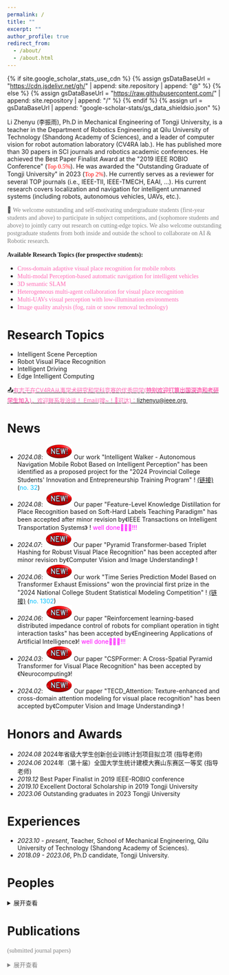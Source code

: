 ```yaml
---
permalink: /
title: ""
excerpt: ""
author_profile: true
redirect_from: 
  - /about/
  - /about.html
---
```


{% if site.google_scholar_stats_use_cdn %}
{% assign gsDataBaseUrl = "https://cdn.jsdelivr.net/gh/" | append: site.repository | append: "@" %}
{% else %}
{% assign gsDataBaseUrl = "https://raw.githubusercontent.com/" | append: site.repository | append: "/" %}
{% endif %}
{% assign url = gsDataBaseUrl | append: "google-scholar-stats/gs_data_shieldsio.json" %}

<span class='anchor' id='about'></span>

Li Zhenyu (李振雨), Ph.D in Mechanical Engineering of Tongji University, is a teacher in the Department of Robotics Engineering at Qilu University of Technology (Shandong Academy of Sciences), and a leader of computer vision for robot automation laboratory (CV4RA lab.). He has published more than 30 papers in SCI journals and robotics academic conferences. He achieved the Best Paper Finalist Award at the "2019 IEEE ROBIO Conference" (<font face="华文新魏" color="red">Top 0.5%</font>). He was awarded the "Outstanding Graduate of Tongji University" in 2023 (<font face="华文新魏" color="red">Top 2%</font>). He currently serves as a reviewer for several TOP journals (i.e., IEEE-TII, IEEE-TMECH, EAAI, ...). His current research covers localization and navigation for intelligent unmanned systems (including robots, autonomous vehicles, UAVs, etc.).

📣 <font color=gray face="华文新魏">We welcome outstanding and self-motivating undergraduate students (first-year students and above) to participate in subject competitions, and (sophomore students and above) to jointly carry out research on cutting-edge topics. We also welcome outstanding postgraduate students from both inside and outside the school to collaborate on AI & Robotic research.</font>

<b><font face="楷书">Available Research Topics (for prospective students):</font></b>
- <font face="华文新魏" color="Hotpink">Cross-domain adaptive visual place recognition for mobile robots</font>
- <font face="华文新魏" color="Hotpink">Multi-modal Perception-based automatic navigation for intelligent vehicles</font>
- <font face="华文新魏" color="Hotpink">3D semantic SLAM</font>
- <font face="华文新魏" color="Hotpink">Heterogeneous multi-agent collaboration for visual place recognition</font>
- <font face="华文新魏" color="Hotpink">Multi-UAVs visual perception with low-illumination environments</font>
- <font face="华文新魏" color="Hotpink">Image quality analysis (fog, rain or snow removal technology)</font>

#  Research Topics
- Intelligent Scene Perception
- Robot Visual Place Recognition
- Intelligent Driving 
- Edge Intelligent Computing

📤<u><font size=2 color=Hotpink>有志于在CV4RA从事学术研究和学科竞赛的优秀同学(<b>特别欢迎打算出国深造和考研学生加入</b>)，欢迎联系我洽谈！ Email(嗖~！🚀可达)：lizhenyu@ieee.org.</font></u>

#  News

- *2024.08*: &nbsp;![alt text](new-3.gif) Our work "Intelligent Walker - Autonomous Navigation Mobile Robot Based on Intelligent Perception" has been identified as a proposed project for the "2024 Provincial College Students' Innovation and Entrepreneurship Training Program" ! [(链接)](http://edu.shandong.gov.cn/module/download/downfile.jsp?classid=0&filename=c1e5787543f146ea8e779ea0ae86a679.pdf) (<font color=DeepSkyBlue>no. 32</font>)
- *2024.08*: &nbsp;![alt text](new-3.gif) Our paper "Feature-Level Knowledge Distillation for Place Recognition based on Soft-Hard Labels Teaching Paradigm" has been accepted after minor revision by《IEEE Transactions on Intelligent Transportation Systems》 ! <font color=Fuchsia>well done👏👏👏!!!</font> 
- *2024.07*: &nbsp;![alt text](new-3.gif) Our paper "Pyramid Transformer-based Triplet Hashing for Robust Visual Place Recognition" has been accepted after minor revision by《Computer Vision and Image Understanding》 ! 
- *2024.06*: &nbsp;![alt text](new-2.gif) Our work "Time Series Prediction Model Based on Transformer Exhaust Emissions" won the provincial first prize in the "2024 National College Student Statistical Modeling Competition" ! [(链接)](http://cmswebsite.ai-learning.net/u/cms/tjjmds/202407/11160343pa3f.pdf) (<font color=DeepSkyBlue>no. 1302</font>)
- *2024.06*: &nbsp;![alt text](new-2.gif) Our paper "Reinforcement learning-based distributed impedance control of robots for compliant operation in tight interaction tasks" has been accepted by《Engineering Applications of Artificial Intelligence》! <font color=Fuchsia>well done👏👏👏!!!</font> 
- *2024.03*: &nbsp;![alt text](new-2.gif) Our paper "CSPFormer: A Cross-Spatial Pyramid Transformer for Visual Place Recognition" has been accepted by《Neurocomputing》! 
- *2024.02*: &nbsp;![alt text](new-3.gif) Our paper "TECD_Attention: Texture-enhanced and cross-domain attention modeling for visual place recognition" has been accepted by《Computer Vision and Image Understanding》 ! 


#  Honors and Awards
- *2024.08* 2024年省级大学生创新创业训练计划项目拟立项 (指导老师)
- *2024.06* 2024年（第十届）全国大学生统计建模大赛山东赛区一等奖 (指导老师)
- *2019.12* Best Paper Finalist in 2019 IEEE-ROBIO conference 
- *2019.10* Excellent Doctoral Scholarship in 2019 Tongji University
- *2023.06* Outstanding graduates in 2023 Tongji University

#  Experiences
- *2023.10 - present*, Teacher, School of Mechanical Engineering, Qilu University of Technology (Shandong Academy of Sciences). 
- *2018.09 - 2023.06*, Ph.D candidate, Tongji University. 

#  Peoples
<details>
<summary>展开查看</summary>
<div style="display: flex; align-items: center; margin-bottom: 20px;">
  <div style="flex: 0 0 120px;">
    <img src="_pages/lzy-1.png" alt="lzy-1's photo" width="120">
  </div>
  <div style="margin-left: 20px;">
    <p><strong>Zhenyu Li</strong> (PI)  Qilu University of Technology(Shandong Academy of Sciences)</p>
    <p><strong>Ph.D, Tongji University</strong></p>
    <p><strong>Email:</strong> <a href="mailto:lizhenyu@ieee.org">lizhenyu@ieee.org</a></p>
    <p><strong>Research Areas:</strong> Computer Vision, Intelligent Perception, Edge Computing</p>
    <p><strong>Google Scholar:</strong>https://scholar.google.com/citations?hl=en&user=VZi8rpAAAAAJ</p>
    <p><strong>GitHub:</strong>https://github.com/CV4RA</p>
  </div>
</div>
<div style="display: flex; align-items: center; margin-bottom: 20px;">
  <div style="flex: 0 0 120px;">
    <img src="_pages/xpj.jpg" alt="xpj's photo" width="120">
  </div>
  <div style="margin-left: 20px;">
    <p><strong>Pengjie Xu</strong></p>
    <p><strong>Postdoctoral Fellow, Shanghai Jiao Tong University</strong></p>
    <p><strong>Email:</strong> <a href="mailto:xupengjie194105@sjtu.edu.cn">xupengjie194105@sjtu.edu.cn</a></p>
    <p><strong>Research Areas:</strong> Machine Learning, Robotics Systems</p>
  </div>
</div>
<div style="display: flex; align-items: center; margin-bottom: 20px;">
  <div style="flex: 0 0 120px;">
    <img src="_pages/dzj.png" alt="dzj's photo" width="120">
  </div>
  <div style="margin-left: 20px;">
    <p><strong>Zhaojun Deng</strong></p>
    <p><strong>Postdoctoral Fellow, Tongji University</strong></p>
    <p><strong>Email:</strong> <a href="mailto:dengzhaojun@tongji.edu.cn">dengzhaojun@tongji.edu.cn</a></p>
    <p><strong>Research Areas:</strong> Machine Learning, Photoelectric Measuring Technology</p>
  </div>
</div>
<div style="display: flex; align-items: center; margin-bottom: 20px;">
  <div style="flex: 0 0 120px;">
    <img src="_pages/pwh.jpg" alt="pwh's photo" width="120">
  </div>
  <div style="margin-left: 20px;">
    <p><strong>Wenhao Pei</strong></p>
    <p><strong>Third year undergraduate, Qilu University of Technology(Shandong Academy of Sciences)</strong></p>
    <p><strong>Email:</strong> <a href="mailto:202201210016@stu.qlu.edu.cn">202201210016@stu.qlu.edu.cn</a></p>
    <p><strong>Research Areas:</strong>Visual Localization and Navigation, Intelligent Perception</p>
    <p><strong>Paper:</strong>1 paper submitted to RAL (TOP Journal)</p>
  </div>
</div>
<div style="display: flex; align-items: center; margin-bottom: 20px;">
  <div style="flex: 0 0 120px;">
    <img src="_pages/sty.png" alt="sty's photo" width="120">
  </div>
  <div style="margin-left: 20px;">
    <p><strong>Tianyi Shang</strong>(Visiting Student)</p>
    <p><strong>Third year undergraduate, Fuzhou University</strong></p>
    <p><strong>Email:</strong> <a href="mailto:832201319@fzu.edu.cn">832201319@fzu.edu.cn</a></p>
    <p><strong>Research Areas:</strong>Computer Vision, Intelligent Perception</p>
    <p><strong>Paper:</strong>1 paper submitted to RAL (TOP Journal)</p>
  </div>
</div>

</details>

#  Publications 
<font color=gray face="华文新魏">(submitted journal papers)
<details>
<summary>展开查看</summary>
<div class='paper-box'><div class='paper-box-image'><div><div class="badge">RAL</div><img src='images/ral.jpg' alt="sym" width="100%"></div></div>
<div class='paper-box-text' markdown="1">
[MambaPlace: Text-to-Point-Cloud Cross-Modal Place Recognition with Attention Mamba Mechanisms](https://arxiv.org/pdf/2408.15740), *IEEE Robotics and Automation Letters*.

[![PWC](https://img.shields.io/endpoint.svg?url=https://paperswithcode.com/badge/mambaplace-text-to-point-cloud-cross-modal/visual-place-recognition-on-kitti360pose)](https://paperswithcode.com/sota/visual-place-recognition-on-kitti360pose?p=mambaplace-text-to-point-cloud-cross-modal) <a href="https://arxiv.org/pdf/2408.15740"><img src="https://img.shields.io/badge/Paper-pdf-<COLOR>.svg?style=flat-square" /></a> [![Code](https://img.shields.io/badge/GitHub-Code-lightgrey?logo=github)](https://github.com/CV4RA/MambaPlace)

Tianyi Shang, **Zhenyu Li***
</div>
</div>
<div class='paper-box'><div class='paper-box-image'><div><div class="badge">TII</div><img src='images/ral.jpg' alt="sym" width="100%"></div></div>
<div class='paper-box-text' markdown="1">
Towards to Robust Visual Place Recognition for Mobile Robots with an End-to-end Dark-enhanced Net, *IEEE Transactions on Industrial Informatics*.

[![Paper](https://img.shields.io/badge/Paper-pdf-brightgreen)](_pages/tii-articles-template.pdf) [![Code](https://img.shields.io/badge/GitHub-Code-lightgrey?logo=github)](https://github.com/CV4RA/Dark-enhanced-VPR-Net)

**Zhenyu Li***
</div>
</div>
<font color=gray face="华文新魏">(selected journal papers)
<details>
<summary>展开查看</summary>
<div class='paper-box'><div class='paper-box-image'><div><div class="badge">CVIU</div><img src='images/cviu.jpg' alt="sym" width="100%"></div></div>
<div class='paper-box-text' markdown="1">
[Pyramid transformer-based triplet hashing for robust visual place recognition](https://www.sciencedirect.com/science/article/pii/S1077314224002480), *Computer Vision and Image Understanding*.

**Zhenyu Li*** and Pengjie Xu
</div>
</div>
<div class='paper-box'><div class='paper-box-image'><div><div class="badge">EAAI</div><img src='images/eaai.jpg' alt="sym" width="100%"></div></div>
<div class='paper-box-text' markdown="1">
[Reinforcement learning-based distributed impedance control of robots forcompliant operation in tight interaction tasks](https://authors.elsevier.com/c/1jPYU3OWJ98fVS), *Engineering Applications of Artificial Intelligence*.

Pengjie Xu, **Zhenyu Li**, Xun Liu, Tianrui Zhao, Lin Zhang, Yanzheng Zhao
</div>
</div>
<div class='paper-box'><div class='paper-box-image'><div><div class="badge">Neurocomputing</div><img src='images/CSPFormer.png' alt="sym" width="100%"></div></div>
<div class='paper-box-text' markdown="1">
[CSPFormer: A Cross-Spatial Pyramid Transformer for Visual Place Recognition](https://www.sciencedirect.com/science/article/pii/S0925231224002431), *Neurocomputing*.

**Zhenyu Li***, Pengjie Xu
</div>
</div>
<div class='paper-box'><div class='paper-box-image'><div><div class="badge">CVIU</div><img src='images/TECD.png' alt="sym" width="100%"></div></div>
<div class='paper-box-text' markdown="1">
[TECD_Attention: Texture-enhanced and cross-domain attention modeling for visual place recognition](https://www.sciencedirect.com/science/article/pii/S1077314224000109), *Computer Vision and Image Understanding*.

**Zhenyu Li***, Zhenbiao Dong
</div>
</div>
<div class='paper-box'><div class='paper-box-image'><div><div class="badge">AI</div><img src='images/RDDRL.jpg' alt="sym" width="100%"></div></div>
<div class='paper-box-text' markdown="1">
[RDDRL: a recurrent deduction deep reinforcement learning model for multimodal vision-robot navigation](https://link.springer.com/article/10.1007/s10489-023-04754-7), *Applied Intelligence*.

**Zhenyu Li***, Aiguo Zhou
</div>
</div>
<div class='paper-box'><div class='paper-box-image'><div><div class="badge">AI</div><img src='images/TSF.jpg' alt="sym" width="100%"></div></div>
<div class='paper-box-text' markdown="1">
[TSF-transformer: a time series forecasting model for exhaust gas emission using transformer](https://link.springer.com/article/10.1007/s10489-022-04326-1), *Applied Intelligence*.

**Zhenyu Li***, Xikun, Zhenbiao Dong
</div>
</div>
<div class='paper-box'><div class='paper-box-image'><div><div class="badge">JIRS</div><img src='images/self.jpg' alt="sym" width="100%"></div></div>
<div class='paper-box-text' markdown="1">
[Self-selection salient region-based scene recognition using slight-weight convolutional neural network](https://link.springer.com/article/10.1007/s10846-021-01421-2), *Journal of Intelligent & Robotic Systems*.

**Zhenyu Li***, Aiguo Zhou
</div>
</div>
<font color=gray face="华文新魏">(selected conference papers)
<details>
<summary>展开查看</summary>
<div class='paper-box'><div class='paper-box-image'><div><div class="badge">ROBIO-(best paper finalist)</div><img src='images/robio.jpg' alt="sym" width="100%"></div></div>
<div class='paper-box-text' markdown="1">
[Deep Fusion of Multi-Layers Salient CNN Features and Similarity Network for Robust Visual Place Recognition](https://ieeexplore.ieee.org/stamp/stamp.jsp?tp=&arnumber=8961602), *IEEE International Conference on Robotics and Biomimetics*.

**Zhenyu Li***, Aiguo Zhou, Mingyang Wang, Yong Shen
</div>
</div>
<div class='paper-box'><div class='paper-box-image'><div><div class="badge">SAE</div><img src='images/sae.jpg' alt="sym" width="100%"></div></div>
<div class='paper-box-text' markdown="1">
[Multi-Modal Neural Feature Fusion for Pose Estimation and Scene Perception of Intelligent Vehicle](https://www.sae.org/publications/technical-papers/content/2021-01-0188/), *SAE Technical Paper*.

Aiguo Zhou, **Zhenyu Li***, Jiakun Pu, Jiangyang Yu, Ronghui Wei, Zhenbiao Dong
</div>
</div>




#  Contact me
